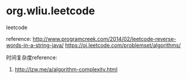 # org.wliu.leetcode
leetcode

reference:
http://www.programcreek.com/2014/02/leetcode-reverse-words-in-a-string-java/
https://oj.leetcode.com/problemset/algorithms/

时间复杂度reference:
1. http://lzw.me/a/algorithm-complexity.html
